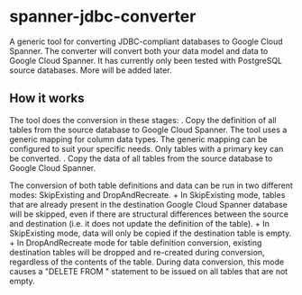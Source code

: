 # spanner-jdbc-converter
A generic tool for converting JDBC-compliant databases to Google Cloud Spanner. The converter will convert both your data model and data to Google Cloud Spanner.
It has currently only been tested with PostgreSQL source databases. More will be added later.

## How it works
The tool does the conversion in these stages:
. Copy the definition of all tables from the source database to Google Cloud Spanner. The tool uses a generic mapping for column data types. The generic mapping can be configured to suit your specific needs. Only tables with a primary key can be converted.
. Copy the data of all tables from the source database to Google Cloud Spanner.

The conversion of both table definitions and data can be run in two different modes: SkipExisting and DropAndRecreate. +
In SkipExisting mode, tables that are already present in the destination Google Cloud Spanner database will be skipped, even if there are structural differences between the source and destination (i.e. it does not update the definition of the table). +
In SkipExisting mode, data will only be copied if the destination table is empty. +
In DropAndRecreate mode for table definition conversion, existing destination tables will be dropped and re-created during conversion, regardless of the contents of the table. During data conversion, this mode causes a "DELETE FROM <TABLE>" statement to be issued on all tables that are not empty.
